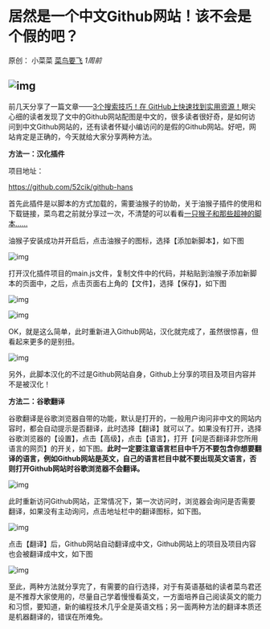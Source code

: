 # 居然是一个中文Github网站！该不会是个假的吧？

原创： 小菜菜 [菜鸟要飞](javascript:void(0);) *1周前*

## ![img](https://mmbiz.qpic.cn/mmbiz_jpg/5kkib9oAJf2aicvqrVemuPPF0aP7bJU34PLmj6icSEWrsOut1DN4CbibfvHVkrnEUYvDo89j24CQ1ia1tgDShT9KrZw/640?wx_fmt=jpeg&tp=webp&wxfrom=5&wx_lazy=1&wx_co=1)



前几天分享了一篇文章——[3个搜索技巧！在 GitHub上快速找到实用资源！](http://mp.weixin.qq.com/s?__biz=MzA3ODg3OTk4OA==&mid=2651090111&idx=1&sn=087fbdd6355afb3150c291b4578c2316&chksm=844cc124b33b483234c4dd111718ee1eaab208d0eb6f07bc150c0a2930c6e073352fc5e6d5cc&scene=21#wechat_redirect)眼尖心细的读者发现了文中的Github网站配图是中文的，很多读者很好奇，是如何访问到中文Github网站的，还有读者怀疑小编访问的是假的Github网站。好吧，网站肯定是正确的，今天就给大家分享两种方法。



**方法一：汉化插件**



项目地址：

https://github.com/52cik/github-hans



首先此插件是以脚本的方式加载的，需要油猴子的协助，关于油猴子插件的使用和下载链接，菜鸟君之前就分享过一次，不清楚的可以看看[一只猴子和那些超神的脚本......](http://mp.weixin.qq.com/s?__biz=MzA3ODg3OTk4OA==&mid=2651090011&idx=1&sn=487db7b53e1a53d3914e8723eb0032fd&chksm=844cc1c0b33b48d6b07319f7b07d5cd3d1e3d3a494c41a2560010122ab86808777f1634b59b4&scene=21#wechat_redirect)



油猴子安装成功并开启后，点击油猴子的图标，选择【添加新脚本】，如下图



![img](https://mmbiz.qpic.cn/mmbiz_png/5kkib9oAJf2ZmxAeDxVNe5C6Cb3gZgzzPAq2UfI8TjtcXibfG1oc3jiajYmHicDfUywGvxZ7zG1iaDg3JEQSpt898aQ/640?wx_fmt=png&tp=webp&wxfrom=5&wx_lazy=1&wx_co=1)



打开汉化插件项目的main.js文件，复制文件中的代码，并粘贴到油猴子添加新脚本的页面中，之后，点击页面右上角的【文件】，选择【保存】，如下图



![img](https://mmbiz.qpic.cn/mmbiz_png/5kkib9oAJf2ZmxAeDxVNe5C6Cb3gZgzzPfUzN5TqjPeqBia40Me97HgufgDtnNibic2nO4zU7j85oyLcubJ8ibvBxdg/640?wx_fmt=png&tp=webp&wxfrom=5&wx_lazy=1&wx_co=1)



![img](https://mmbiz.qpic.cn/mmbiz_png/5kkib9oAJf2ZmxAeDxVNe5C6Cb3gZgzzPAHamg8LzX4cKKfMNYX2BE9ZPHFxkK17MhSPI1azeaj5JxoXL8pqcfw/640?wx_fmt=png&tp=webp&wxfrom=5&wx_lazy=1&wx_co=1)



 OK，就是这么简单，此时重新进入Github网站，汉化就完成了，虽然很惊喜，但看起来更多的是别扭。



![img](https://mmbiz.qpic.cn/mmbiz_png/5kkib9oAJf2ZmxAeDxVNe5C6Cb3gZgzzPVibvrdD8zkBdo05YCDibZSw23FK4AxBWaPWH8CUMo2iaaz1LwNPBZPzcg/640?wx_fmt=png&tp=webp&wxfrom=5&wx_lazy=1&wx_co=1)



另外，此脚本汉化的不过是Github网站自身，Github上分享的项目及项目内容并不是被汉化！



**方法二：谷歌翻译**



谷歌翻译是谷歌浏览器自带的功能，默认是打开的，一般用户询问非中文的网站内容时，都会自动提示是否翻译，此时选择【翻译】就可以了。如果没有打开，选择谷歌浏览器的【设置】，点击【高级】，点击【语言】，打开【问是否翻译非您所用语言的网页】的开关，如下图。**此时一定要注意语言栏目中千万不要包含你想要翻译的语言，例如Github网站是英文，自己的语言栏目中就不要出现英文语言，否则打开Github网站时谷歌浏览器不会翻译。**



![img](https://mmbiz.qpic.cn/mmbiz_png/5kkib9oAJf2ZmxAeDxVNe5C6Cb3gZgzzPl0rHF1AYSiaozvwtWwcQhIXke8MPROgwsNwWUTxfC7jKlzQNlFVrkVA/640?wx_fmt=png&tp=webp&wxfrom=5&wx_lazy=1&wx_co=1)



此时重新访问Github网站，正常情况下，第一次访问时，浏览器会询问是否需要翻译，如果没有主动询问，点击地址栏中的翻译图标，如下图。



![img](https://mmbiz.qpic.cn/mmbiz_png/5kkib9oAJf2ZmxAeDxVNe5C6Cb3gZgzzP6V3F7ZWHhMFzu4cia6tAfwWs3K9CGebubrASyaWNWH2thpluq7Aod4Q/640?wx_fmt=png&tp=webp&wxfrom=5&wx_lazy=1&wx_co=1)

点击【翻译】后，Github网站自动翻译成中文，Github网站上的项目及项目内容也会被翻译成中文，如下图



![img](https://mmbiz.qpic.cn/mmbiz_png/5kkib9oAJf2ZmxAeDxVNe5C6Cb3gZgzzPJsHkj6yGOqib4LJXeyVI0ibxEaHE60y8fpIVXt5t9klj1zmib2Xl3k3tQ/640?wx_fmt=png&tp=webp&wxfrom=5&wx_lazy=1&wx_co=1)



 至此，两种方法就分享完了，有需要的自行选择，对于有英语基础的读者菜鸟君还是不推荐大家使用的，尽量自己学着慢慢看英文，一方面培养自己阅读英文的能力和习惯，要知道，新的编程技术几乎全是英语文档；另一面两种方法的翻译本质还是机器翻译的，错误在所难免。